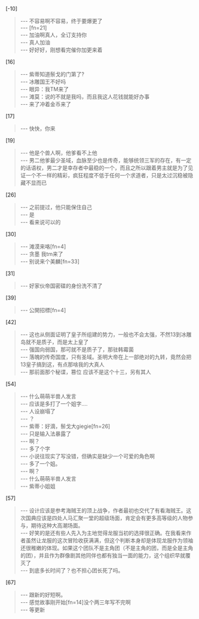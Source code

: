 
[-10] 
>--- 不容易啊不容易，终于要爆更了<br>
>--- [fn=21]<br>
>--- 加油啊真人，全订支持你<br>
>--- 真人加油<br>
>--- 好好好，刚想看完催你加更来着<br>

[16] 
>--- 紫蒂知道鬃戈的门第了?<br>
>--- 冰雕国王不好吗<br>
>--- 眼异：我TM来了<br>
>--- 滩莫：说的不就是我吗，而且我这人花钱就能好办事<br>
>--- 来了冲着金币来了<br>

[17] 
>--- 快快，你来<br>

[19] 
>--- 他是个兽人啊，他爹看不上他<br>
>--- 男二他爹最少圣域，血脉至少也是传奇，能够统领三军的存在，有一定的话语权，男二才是幸存者中最稳的一个，而且之所以跟着男主就是为了见证一个不一样的精彩，疯狂程度不低于任何一个求道者，只是太过沉稳被隐藏不显而已<br>

[26] 
>--- 之前提过，他只能保住自己<br>
>--- 是<br>
>--- 看来说可以的<br>

[30] 
>--- 滩漠来咯[fn=4]<br>
>--- 贪墨 我tm来了<br>
>--- 别说来个美麟[fn=33]<br>

[31] 
>--- 好家伙帝国密碟的身份洗不清了<br>

[39] 
>--- 公開招標[fn=4]<br>

[42] 
>--- 这也从侧面证明了皇子所组建的势力，一般也不会太强，不然13到冰雕岛就不是质子，而是太上皇了<br>
>--- 强国向弱国，那可就不是质子了，那驻韩霉菌<br>
>--- 落魄的传奇国度，只有圣域。圣明大帝在上一部绝对的九转，竟然会把13皇子搞到这，有点那啥我的大真人<br>
>--- 那前面那个秘谍，篡位
应该不是这个十三，另有其人<br>

[54] 
>--- 什么萌萌半兽人发言<br>
>--- 应该是多打了一个姐字….<br>
>--- 人设崩塌了<br>
>--- ？<br>
>--- 紫蒂：好滴，鬃戈大giegie[fn=26]<br>
>--- 只是输入法暴露了<br>
>--- 啊？<br>
>--- 多了个字<br>
>--- 小说往现实了写没错，但确实是缺少一个可爱的角色啊<br>
>--- 多了一个姐。<br>
>--- 啊？<br>
>--- 什么萌萌半兽人发言<br>
>--- 紫蒂小姐姐<br>

[57] 
>--- 设计应该是参考海贼王的顶上战争，作者最初也交代了有看海贼王。这次国典应该是四处人马汇聚一堂的超级场面，肯定会有更多高等级的人物参与，期待这种大高潮场面。<br>
>--- 好笑的是还有些人先入为主地觉得龙服当初的选择很正确。在我看来作者虽然让龙服的这次冒险收获满满，但这个判断本身却是体现龙服作为领袖还很稚嫩的体现。如果这个团队不是主角团（不是主角的团，而是全是主角的团），并且作为群像剧其他同伴也都有独当一面的能力，这个组织早就覆灭了<br>
>--- 到底多长时间了？也不担心团长死了吗。<br>

[67] 
>--- 跟新的好短啊。<br>
>--- 感觉故事刚开始[fn=14]没个两三年写不完啊<br>
>--- 等更新<br>
